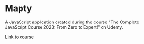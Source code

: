 # Mapty

A JavaScript application created during the course "The Complete JavaScript Course 2023: From Zero to Expert!" on Udemy.

[Link to course](https://www.udemy.com/course/the-complete-javascript-course/)
